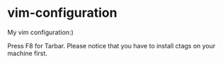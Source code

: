 vim-configuration
=================

My vim configuration:)

Press F8 for Tarbar. Please notice that you have to install ctags on your machine first.
